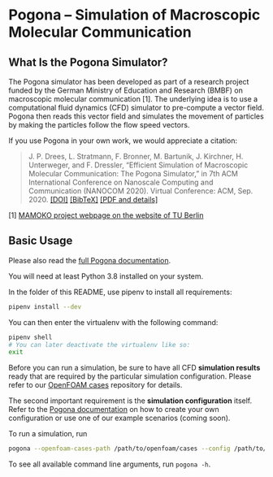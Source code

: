 # Pogona – Simulation of Macroscopic Molecular Communication

## What Is the Pogona Simulator?

The Pogona simulator has been developed as part of a research project funded by the German Ministry of Education and Research (BMBF) on macroscopic molecular communication [1].
The underlying idea is to use a computational fluid dynamics (CFD) simulator to pre-compute a vector field.
Pogona then reads this vector field and simulates the movement of particles by making the particles follow the flow speed vectors.

If you use Pogona in your own work, we would appreciate a citation:

> J. P. Drees, L. Stratmann, F. Bronner, M. Bartunik, J. Kirchner, H. Unterweger, and F. Dressler, “Efficient Simulation of Macroscopic Molecular Communication: The Pogona Simulator,” in 7th ACM International Conference on Nanoscale Computing and Communication (NANOCOM 2020). Virtual Conference: ACM, Sep. 2020.
> [[DOI]](http://dx.doi.org/10.1145/3411295.3411297) [[BibTeX]](https://www2.tkn.tu-berlin.de/bib/drees2020efficient/drees2020efficient.bib) [[PDF and details]](https://www2.tkn.tu-berlin.de/bib/drees2020efficient/)

[1] [MAMOKO project webpage on the website of TU Berlin](https://www2.tkn.tu-berlin.de/projects/mamoko/)

## Basic Usage

Please also read the [full Pogona documentation](https://pogona.readthedocs.io/en/latest/).

You will need at least Python 3.8 installed on your system.

In the folder of this README, use pipenv to install all requirements:
```bash
pipenv install --dev
```
You can then enter the virtualenv with the following command:
```bash
pipenv shell
# You can later deactivate the virtualenv like so:
exit
```

Before you can run a simulation, be sure to have all CFD **simulation results** ready that are required by the particular simulation configuration.
Please refer to our [OpenFOAM cases](https://github.com/tkn-tub/pogona-openfoam-cases) repository for details.

The second important requirement is the **simulation configuration** itself.
Refer to the [Pogona documentation](https://pogona.readthedocs.io/en/latest/) on how to create your own configuration or use one of our example scenarios (coming soon).

To run a simulation, run
```bash
pogona --openfoam-cases-path /path/to/openfoam/cases --config /path/to/config.yaml --results-dir /path/to/output/folder/
```

To see all available command line arguments, run `pogona -h`.
